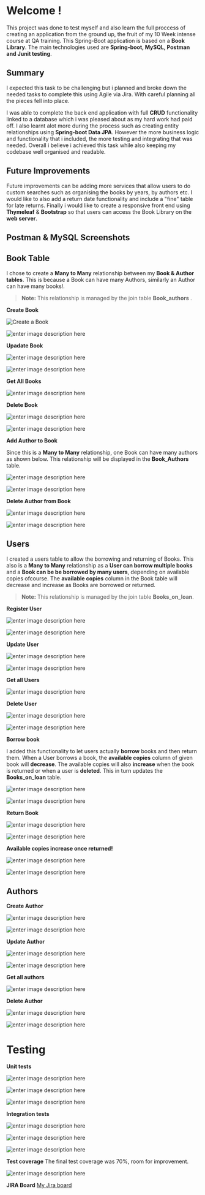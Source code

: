 
# Welcome !

This project was done to test myself and also learn the full proccess of creating an application from the ground up, the fruit of my 10 Week intense course at QA training. This Spring-Boot application is based on a **Book Library**.  The main technologies used are **Spring-boot, MySQL, Postman and Junit testing**.


## Summary
I expected this task to be challenging but i planned and broke down the needed tasks to complete this using Agile via Jira. With careful planning all the pieces fell into place.

I was able to complete the back end application with full **CRUD** functionality linked to a database which i was pleased about as my hard work had paid off. I also learnt alot more during the process such as creating entity relationships using **Spring-boot Data JPA**. However the more business logic and functionality that i included, the more testing and integrating that was needed. Overall i believe i achieved this task while also keeping my codebase well organised and readable. 



## Future Improvements

Future improvements can be adding more services that allow users to do custom searches such as organising the books by years, by authors etc. I would like to also add a return date functionality and include a "fine" table for late returns. Finally i would like to create a responsive front end using **Thymeleaf** & **Bootstrap** so that users can access the Book Library on the **web server**.

## Postman & MySQL Screenshots

## Book Table

I  chose to create a **Many to Many**  relationship between my **Book &  Author tables**. This is because a Book can have many Authors, similarly an Author can have many books!.
> **Note:**  This relationship is managed by the join table **Book_authors** .

**Create Book**

![Create a Book](https://user-images.githubusercontent.com/101958815/190919273-bca5d8e6-2511-4da5-a5fa-2fa3fde8ebdb.png)

![enter image description here](https://user-images.githubusercontent.com/101958815/190919274-32ded44b-7b52-41f3-a621-344b09ae946a.png)

**Upadate Book**

![enter image description here](https://user-images.githubusercontent.com/101958815/190919269-85cc44e3-f7dd-4411-95a8-9dc9e9bbf341.png)

![enter image description here](https://user-images.githubusercontent.com/101958815/190919270-2aaac31b-3f73-4305-85c3-7833b4281256.png)

**Get All Books**

![enter image description here](https://user-images.githubusercontent.com/101958815/190919267-6351d5e8-82a9-4feb-94a1-9b30fa5daaf7.png)


**Delete Book**

![enter image description here](https://user-images.githubusercontent.com/101958815/190919275-84baeb0e-3b93-4a3b-8724-e56b1fe8070a.png)

![enter image description here](https://user-images.githubusercontent.com/101958815/190919277-4f66c9cc-ba0c-4aae-9413-8c886695e620.png)

**Add Author to Book**

Since this is a **Many to Many** relationship, one Book can have many authors as shown below. This relationship will be displayed in the **Book_Authors** table.

![enter image description here](https://user-images.githubusercontent.com/101958815/190919263-2667add8-0912-47dd-8e31-f5a8d4fe0760.png)

![enter image description here](https://user-images.githubusercontent.com/101958815/190919264-eea9512d-d5c6-4b23-9b49-4241c129edba.png)


**Delete Author from Book**

![enter image description here](https://user-images.githubusercontent.com/101958815/190919265-efad85f6-2f9f-4d17-8bd6-31447605873e.png)

![enter image description here](https://user-images.githubusercontent.com/101958815/190919266-189acbc8-a512-4efd-9920-2ced105c51d6.png)

## Users

I created a users table to allow the borrowing and returning of Books. This also is a **Many to Many** relationship as a **User can borrow multiple books** and a **Book can be be borrowed by many users**, depending on available copies ofcourse. The **available copies** column in the Book table will decrease and increase as Books are borrowed or returned.
> **Note:** This relationship is managed by the join table **Books_on_loan**. 

**Register User**

![enter image description here](https://user-images.githubusercontent.com/101958815/190919359-1996e00c-5d00-447c-948e-a9375cdbc8ab.png)


![enter image description here](https://user-images.githubusercontent.com/101958815/190919361-2d0be1a8-1e34-4716-a12a-d92b550aa81f.png)

**Update User**

![enter image description here](https://user-images.githubusercontent.com/101958815/190919364-4954f7c5-8529-43dd-b2db-7fac3c84e3dc.png)

![enter image description here](https://user-images.githubusercontent.com/101958815/190919366-971aec6d-52e6-4742-8d35-a6f35c4bb34c.png)

**Get all Users**

![enter image description here](https://user-images.githubusercontent.com/101958815/190919358-fdbca8e5-26bd-4c4e-9a45-4c966a7f27cc.png)

**Delete User**

![enter image description here](https://user-images.githubusercontent.com/101958815/190919362-957fef5c-bb12-4a65-a0ae-38b4cf78744f.png)

![enter image description here](https://user-images.githubusercontent.com/101958815/190919363-f8f87c09-55cc-4372-b672-5a14a24b2302.png)

**Borrow book**

I added this functionality to let users actually **borrow** books and then return them. When a User borrows a book, the **available copies** column of given book will **decrease**. The available copies will also **increase** when the book is returned or when a user is **deleted**. This in turn updates the **Books_on_loan** table. 


![enter image description here](https://user-images.githubusercontent.com/101958815/190919368-05b5c464-e42a-45d6-9dd9-335fbeec56d3.png)

![enter image description here](https://user-images.githubusercontent.com/101958815/190919369-3de65ccb-c974-49de-a825-d33a84f61f4e.png)


**Return Book**

![enter image description here](https://user-images.githubusercontent.com/101958815/190919353-b3b4d2a1-2ae9-46ce-a205-7d144b89d616.png)


![enter image description here](https://user-images.githubusercontent.com/101958815/190919356-64099f56-9d3d-42c7-8a3d-371a973597dd.png)

**Available copies increase once returned!**

![enter image description here](https://user-images.githubusercontent.com/101958815/190919355-d6e4ea35-2df0-4df4-9c44-13edacaa9eb7.png)


![enter image description here](https://user-images.githubusercontent.com/101958815/190919357-de02da27-cc76-4de8-ad57-5d5ce5ff29c2.png)

## Authors

**Create Author**

![enter image description here](https://user-images.githubusercontent.com/101958815/190919228-0de928a6-0149-4e49-8ef0-a3eda3697b08.png)

![enter image description here](https://user-images.githubusercontent.com/101958815/190919229-d6a6f9d5-9561-4878-a834-16d8e41ddd91.png)

**Update Author**

![enter image description here](https://user-images.githubusercontent.com/101958815/190919225-824d5b00-391b-4b3e-aecd-fbfc4eb9700b.png)

![enter image description here](https://user-images.githubusercontent.com/101958815/190919227-294b2d16-8aae-427b-af85-108cbdc4100b.png)

**Get all authors**

![enter image description here](https://user-images.githubusercontent.com/101958815/190919224-ca914986-8114-401d-aa6d-80782d1cf11c.png)

**Delete Author**

![enter image description here](https://user-images.githubusercontent.com/101958815/190919222-b46db644-312f-4043-9314-416bb51b58ec.png)

![enter image description here](https://user-images.githubusercontent.com/101958815/190919223-8bfb0edf-73c8-4d8f-ad0a-7b25d8442974.png)

# Testing
**Unit tests**

![enter image description here](https://user-images.githubusercontent.com/101958815/190919322-cb6f9edc-dfa8-48f4-8187-a6ba02a4f803.png)

![enter image description here](https://user-images.githubusercontent.com/101958815/190919319-a8bb8a9e-983e-4007-8f59-897ee1f053bb.png)

![enter image description here](https://user-images.githubusercontent.com/101958815/190919321-4ffecd29-9463-4d97-81af-52789db84c97.png)

**Integration tests**

![enter image description here](https://user-images.githubusercontent.com/101958815/190919324-91e6da48-c27b-49c4-91f3-0abe04944534.png)

![enter image description here](https://user-images.githubusercontent.com/101958815/190919318-e5353fc2-e441-4918-bfd0-1bb7da269b9a.png)

![enter image description here](https://user-images.githubusercontent.com/101958815/190919323-c3177b56-dfee-4469-a463-7d1e304fee36.png)

**Test coverage**
The final test coverage was 70%, room for improvement.

![enter image description here](https://user-images.githubusercontent.com/101958815/190919320-074b4733-e2fa-4c43-9e28-b164ada11b1a.png)



**JIRA Board**
[My Jira board](https://libanabdirahman.atlassian.net/jira/software/projects/QFJPLA/boards/2)